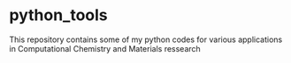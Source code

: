 # python_tools
This repository contains some of my python codes for various applications in Computational Chemistry and Materials ressearch
